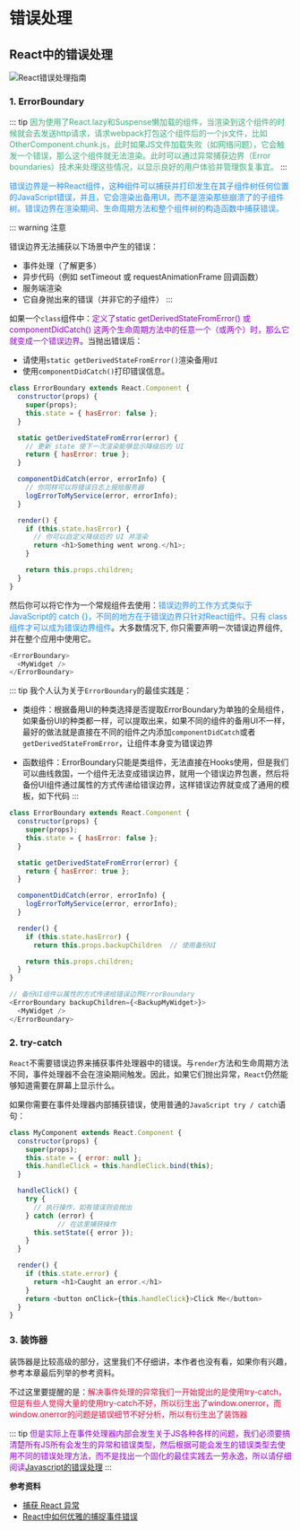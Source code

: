 # 错误处理

## React中的错误处理
<img :src="$withBase('/react_guanwang_error.png')" alt="React错误处理指南">

### 1. ErrorBoundary
::: tip
<font color=#3eaf7c>因为使用了React.lazy和Suspense懒加载的组件，当渲染到这个组件的时候就会去发送http请求，请求webpack打包这个组件后的一个js文件，比如OtherComponent.chunk.js，此时如果JS文件加载失败（如网络问题），它会触发一个错误，那么这个组件就无法渲染。此时可以通过异常捕获边界（Error boundaries）技术来处理这些情况，以显示良好的用户体验并管理恢复事宜。</font>
:::

<font color=#1E90FF>错误边界是一种React组件，这种组件可以捕获并打印发生在其子组件树任何位置的JavaScript错误，并且，它会渲染出备用UI，而不是渲染那些崩溃了的子组件树。错误边界在渲染期间、生命周期方法和整个组件树的构造函数中捕获错误。</font>

::: warning
注意

错误边界无法捕获以下场景中产生的错误：

+ 事件处理（了解更多）
+ 异步代码（例如 setTimeout 或 requestAnimationFrame 回调函数）
+ 服务端渲染
+ 它自身抛出来的错误（并非它的子组件）
:::

如果一个`class`组件中：<font color=#9400D3>定义了static getDerivedStateFromError() 或 componentDidCatch() 这两个生命周期方法中的任意一个（或两个）时，那么它就变成一个错误边界</font>。当抛出错误后：
+ 请使用`static getDerivedStateFromError()`渲染备用`UI`
+ 使用`componentDidCatch()`打印错误信息。

```javascript
class ErrorBoundary extends React.Component {
  constructor(props) {
    super(props);
    this.state = { hasError: false };
  }

  static getDerivedStateFromError(error) {
    // 更新 state 使下一次渲染能够显示降级后的 UI
    return { hasError: true };
  }

  componentDidCatch(error, errorInfo) {
    // 你同样可以将错误日志上报给服务器
    logErrorToMyService(error, errorInfo);
  }

  render() {
    if (this.state.hasError) {
      // 你可以自定义降级后的 UI 并渲染
      return <h1>Something went wrong.</h1>;
    }

    return this.props.children;
  }
}
```

然后你可以将它作为一个常规组件去使用：<font color=#1E90FF>错误边界的工作方式类似于JavaScript的 catch {}，不同的地方在于错误边界只针对React组件。只有 class 组件才可以成为错误边界组件</font>。大多数情况下, 你只需要声明一次错误边界组件, 并在整个应用中使用它。
```javascript
<ErrorBoundary>
  <MyWidget />
</ErrorBoundary>
```
::: tip
我个人认为关于`ErrorBoundary`的最佳实践是：
+ 类组件：根据备用UI的种类选择是否提取ErrorBoundary为单独的全局组件，如果备份UI的种类都一样，可以提取出来，如果不同的组件的备用UI不一样，最好的做法就是直接在不同的组件之内添加`componentDidCatch`或者`getDerivedStateFromError`，让组件本身变为错误边界

+ 函数组件：ErrorBoundary只能是类组件，无法直接在Hooks使用，但是我们可以曲线救国，一个组件无法变成错误边界，就用一个错误边界包裹，然后将备份UI组件通过属性的方式传递给错误边界，这样错误边界就变成了通用的模板，如下代码
:::

```javascript
class ErrorBoundary extends React.Component {
  constructor(props) {
    super(props);
    this.state = { hasError: false };
  }

  static getDerivedStateFromError(error) {
    return { hasError: true };
  }

  componentDidCatch(error, errorInfo) {
    logErrorToMyService(error, errorInfo);
  }

  render() {
    if (this.state.hasError) {
      return this.props.backupChildren  // 使用备份UI

    return this.props.children;
  }
}
```
```javascript
// 备份UI组件以属性的方式传递给错误边界ErrorBoundary
<ErrorBoundary backupChildren={<BackupMyWidget>}>
  <MyWidget />
</ErrorBoundary>
```

### 2. try-catch
`React`不需要错误边界来捕获事件处理器中的错误。与`render`方法和生命周期方法不同，事件处理器不会在渲染期间触发。因此，如果它们抛出异常，`React`仍然能够知道需要在屏幕上显示什么。

如果你需要在事件处理器内部捕获错误，使用普通的`JavaScript try / catch`语句：

```javascript
class MyComponent extends React.Component {
  constructor(props) {
    super(props);
    this.state = { error: null };
    this.handleClick = this.handleClick.bind(this);
  }

  handleClick() {
    try {
      // 执行操作，如有错误则会抛出
    } catch (error) {
			// 在这里捕获操作
      this.setState({ error });
    }
  }

  render() {
    if (this.state.error) {
      return <h1>Caught an error.</h1>
    }
    return <button onClick={this.handleClick}>Click Me</button>
  }
}
```

### 3. 装饰器
装饰器是比较高级的部分，这里我们不仔细讲，本作者也没有看，如果你有兴趣，参考本章最后列举的参考资料。

不过这里要提醒的是：<font color=#DD1144>解决事件处理的异常我们一开始提出的是使用try-catch，但是有些人觉得大量的使用try-catch不好，所以衍生出了window.onerror，而window.onerror的问题是错误细节不好分析，所以有衍生出了装饰器</font>

::: tip
<font color=#9400D3>但是实际上在事件处理器内部会发生关于JS各种各样的问题，我们必须要搞清楚所有JS所有会发生的异常和错误类型，然后根据可能会发生的错误类型去使用不同的错误处理方法，而不是找出一个固化的最佳实践去一劳永逸，所以请仔细阅读[Javascript的错误处理](taopoppy.cn/react-redux/jiagou_jserror.html)</font>
:::




**参考资料**

+ [捕获 React 异常](https://juejin.im/post/6844904047313420295)
+ [React中如何优雅的捕捉事件错误](https://www.cnblogs.com/cloud-/p/9366234.html)

